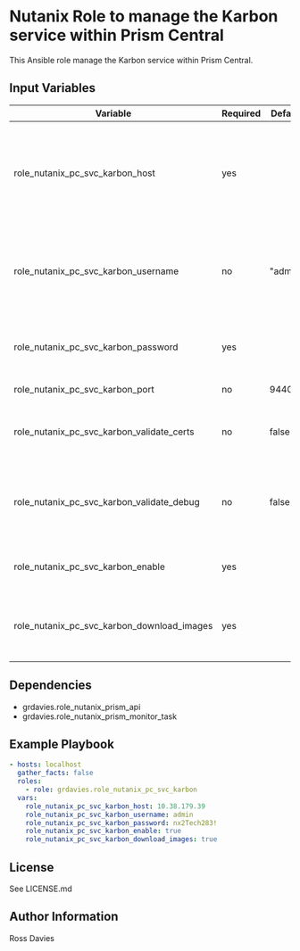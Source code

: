 # Nutanix Role to manage the Karbon service within Prism Central

This Ansible role manage the Karbon service within Prism Central.

## Input Variables

| Variable                                          | Required | Default | Choices                   | Comments                                                                                               |
|---------------------------------------------------|----------|---------|---------------------------|--------------------------------------------------------------------------------------------------------|
| role_nutanix_pc_svc_karbon_host                   | yes      |         |                           | The IP address or FQDN for the Prism Centra) where you want to enable the service.                     |
| role_nutanix_pc_svc_karbon_username               | no       | "admin" |                           | A valid username with appropriate rights to access the Nutanix API.                                    |
| role_nutanix_pc_svc_karbon_password               | yes      |         |                           | A valid password for the supplied username.                                                            |
| role_nutanix_pc_svc_karbon_port                   | no       | 9440    |                           | The Prism TCP port                                                                                     |
| role_nutanix_pc_svc_karbon_validate_certs         | no       | false   | true / false              | Whether to check if Prism UI certificates are valid.                                                   |
| role_nutanix_pc_svc_karbon_validate_debug         | no       | false   | true / false              | Whether to output variable contents for debugging purposes.                                            |
| role_nutanix_pc_svc_karbon_enable                 | yes      |         | true / false              | Set to 'true' to enable Karbon.                                                                        |
| role_nutanix_pc_svc_karbon_download_images        | yes      |         | true / false              | Set to 'true' to download the Karbon OS image(s).                                                      |

## Dependencies

- grdavies.role_nutanix_prism_api
- grdavies.role_nutanix_prism_monitor_task

## Example Playbook

```YAML
- hosts: localhost
  gather_facts: false
  roles:
    - role: grdavies.role_nutanix_pc_svc_karbon
  vars:
    role_nutanix_pc_svc_karbon_host: 10.38.179.39
    role_nutanix_pc_svc_karbon_username: admin
    role_nutanix_pc_svc_karbon_password: nx2Tech283!
    role_nutanix_pc_svc_karbon_enable: true
    role_nutanix_pc_svc_karbon_download_images: true
```

## License

See LICENSE.md

## Author Information

Ross Davies
